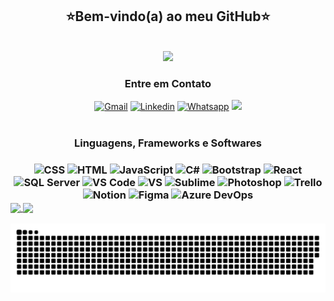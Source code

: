 <h2 align="center">⭐Bem-vindo(a) ao meu GitHub⭐</h2>

<br>

<div align="center">
  <img width="800px" src="https://github.com/natali-schers/natali-schers.github.io/blob/main/img/natali-schers.gif">
</div>

 
<h3 align="center">Entre em Contato</h3>
<div align="center">
  <a href="mailto:natalischers@gmail.com"><img src="https://img.shields.io/badge/Gmail-D14836?style=for-the-badge&logo=gmail&logoColor=white" alt="Gmail"></a>
  <a href="https://www.linkedin.com/in/natali-schers/"><img src="https://img.shields.io/badge/-LinkedIn-%230077B5?style=for-the-badge&logo=linkedin&logoColor=white" alt="Linkedin"></a> 
  <a href="https://wa.me/5511910477782"><img src="https://img.shields.io/badge/WhatsApp-25D366?style=for-the-badge&logo=whatsapp&logoColor=white" alt="Whatsapp"></a>
  <a href="https://www.instagram.com/_snatis_/"><img src="https://img.shields.io/badge/Instagram-f06ebe?style=for-the-badge&logo=instagram&logoColor=white" t="Instagram"></a>
</div>
  
 <br>
   
<h3 align="center">Linguagens, Frameworks e Softwares<h3/>
<div align="center">
  <img alt="CSS" src="https://img.shields.io/badge/CSS3-1572B6?style=for-the-badge&logo=css3&logoColor=white">
  <img alt="HTML" src="https://img.shields.io/badge/HTML5-E34F26?style=for-the-badge&logo=html5&logoColor=white">
  <img alt="JavaScript" src="https://img.shields.io/badge/JavaScript-323330?style=for-the-badge&logo=javascript&logoColor=F7DF1E">
  <img alt="C#" src="https://img.shields.io/badge/C%23-361754?style=for-the-badge&logo=c-sharp&logoColor=white">
  <img alt="Bootstrap" src="https://img.shields.io/badge/Bootstrap-563D7C?style=for-the-badge&logo=bootstrap&logoColor=white">
  <img alt="React" src="https://img.shields.io/badge/React-3c9ab4?style=for-the-badge&logo=react&logoColor=white">
  <img alt="SQL Server" src="https://img.shields.io/badge/SQL_Server-bdaf55?style=for-the-badge&logo=sql&logoColor=white">    
  <img alt="VS Code" src="https://img.shields.io/badge/Visual_Studio_Code-0078D4?style=for-the-badge&logo=visual%20studio%20code&logoColor=white">  
  <img alt="VS" src="https://img.shields.io/badge/Visual_Studio-5C2D91?style=for-the-badge&logo=visual%20studio&logoColor=white">   
  <img alt="Sublime" src="https://img.shields.io/badge/sublime_text-%23575757.svg?&style=for-the-badge&logo=sublime-text&logoColor=important"> 
  <img alt="Photoshop" src="https://img.shields.io/badge/Adobe-Photoshop-31A8FF?style=for-the-badge&logo=Adobe-Photoshop&labelColor=0a446b&logoWidth=15"> 
  <img alt="Trello" src="https://img.shields.io/badge/Trello-0052CC?style=for-the-badge&logo=trello&logoColor=white">  
  <img alt="Notion" src="https://img.shields.io/badge/Notion-eb5757?style=for-the-badge&logo=notion&logoColor=white">   
  <img alt="Figma" src="https://img.shields.io/badge/Figma-1c1919?style=for-the-badge&logo=figma&logoColor=white">   
  <img alt="Azure DevOps" src="https://img.shields.io/badge/Azure_DevOps-0078D7?style=for-the-badge&logo=azure-devops&logoColor=white"> 
</div>
  
  <a href="https://github.com/anuraghazra/github-readme-stats">
  <img align="center" src="https://github-readme-stats.vercel.app/api/pin/?username=natali-schers&repo=github-readme-stats" />
</a>
<a href="https://github.com/anuraghazra/convoychat">
  <img align="center" src="https://github-readme-stats.vercel.app/api/pin/?username=natali-schers&repo=convoychat" />
</a>
  
 ![Snake animation](https://github.com/natali-schers/natali-schers/blob/output/github-contribution-grid-snake.svg)
